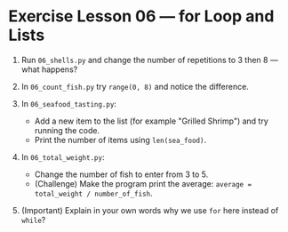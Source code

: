 # Exercise Lesson 06 — for Loop and Lists

1. Run `06_shells.py` and change the number of repetitions to 3 then 8 — what happens?

2. In `06_count_fish.py` try `range(0, 8)` and notice the difference.

3. In `06_seafood_tasting.py`:
   - Add a new item to the list (for example "Grilled Shrimp") and try running the code.
   - Print the number of items using `len(sea_food)`.

4. In `06_total_weight.py`:
   - Change the number of fish to enter from 3 to 5.
   - (Challenge) Make the program print the average: `average = total_weight / number_of_fish`.

5. (Important) Explain in your own words why we use `for` here instead of `while`?
